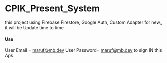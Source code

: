 # CPIK_Present_System
this project using Firebase Firestore, Google Auth, Custom Adapter for new,,
it will be Update time to time
#### Use
User Email = maruf@mb.dev
User Password= maruf@mb.dev
to sign IN this Apk
